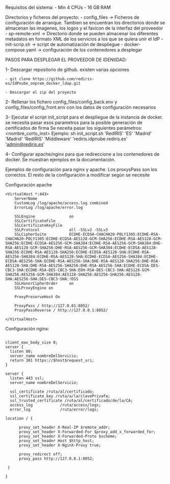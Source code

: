 Requisitos del sistema: 
    - Min 4 CPUs
    - 16 GB RAM

Directorios y ficheros del proyecto: 
    - config_files -> Ficheros de configuración de arranque. Tambien se encuentran los directorios donde se almacenan las imagenes, los logos y el favicon de la interfaz del proveedor 
    - sp-remote-xml -> Directorio donde se pueden almacenar los diferentes metadatos en formato XML de los servicios a los que se quiera unir el IdP 
    - init-scrip.sh -> script de automatización de despliegue 
    - docker-compose.yaml -> configuración de los contenedores a desplegar
    

PASOS PARA DESPLEGAR EL PROVEEDOR DE IDENtIDAD:

1- Descargar repositorio de github. existen varias opciones

    - git clone https://github.com/rediris-es/IdPnube_onprem_docker_ldap.git

    - Descargar el zip del proyecto

2- Rellenar los fichero config_files/config_back.env y config_files/config_front.env con los datos de configuración necesarios

3- Ejecutar el script init_script para el despliegue de la instancía de docker. se necesita pasar esos parametros para la posible generación de certificados de firma
    Se neceita pasar los siguientes parámetros: <nombre_corto_inst> <C> <ST> <L> <O> <OU> <CN> <email>
    Ejemplo: sh init_script.sh  'RedIRIS' 'ES' 'Madrid' 'Madrid' 'RedIRIS' 'Middleware' 'rediris.idpnube.rediris.es' 'admin@rediris.es'

4- Configurar apache/nginx para que redireccione a los contenedores de docker. Se muestran ejemplos en la documentación.

Ejemplos de configuración para nginx y apache. Los proxysPass son los correctos. El resto de la configuración a modificar según se necesite

Configuración apache

```plain
<VirtualHost *:443>
    ServerName 
    CustomLog /log/apache/access.log combined
    ErrorLog /log/apache/error.log

    SSLEngine               on
    SSLCertificateFile      
    SSLCertificateKeyFile   
    SSLProtocol             all -SSLv2 -SSLv3
    SSLCipherSuite          ECDHE-ECDSA-CHACHA20-POLY1305:ECDHE-RSA-CHACHA20-POLY1305:ECDHE-ECDSA-AES128-GCM-SHA256:ECDHE-RSA-AES128-GCM-SHA256:ECDHE-ECDSA-AES256-GCM-SHA384:ECDHE-RSA-AES256-GCM-SHA384:DHE-RSA-AES128-GCM-SHA256:DHE-RSA-AES256-GCM-SHA384:ECDHE-ECDSA-AES128-SHA256:ECDHE-RSA-AES128-SHA256:ECDHE-ECDSA-AES128-SHA:ECDHE-RSA-AES256-SHA384:ECDHE-RSA-AES128-SHA:ECDHE-ECDSA-AES256-SHA384:ECDHE-ECDSA-AES256-SHA:ECDHE-RSA-AES256-SHA:DHE-RSA-AES128-SHA256:DHE-RSA-AES128-SHA:DHE-RSA-AES256-SHA256:DHE-RSA-AES256-SHA:ECDHE-ECDSA-DES-CBC3-SHA:ECDHE-RSA-DES-CBC3-SHA:EDH-RSA-DES-CBC3-SHA:AES128-GCM-SHA256:AES256-GCM-SHA384:AES128-SHA256:AES256-SHA256:AES128-SHA:AES256-SHA:DES-CBC3-SHA:!DSS
    SSLHonorCipherOrder     on
    SSLProxyEngine on

    ProxyPreserveHost On

    ProxyPass / http://127.0.01:8052/
    ProxyPassReverse / http://127.0.0.1:8052/

</VirtualHost>
```


Configuración nginx: 

```plain

client_max_body_size 0;
server {
  listen 80;
  server_name nombreDelServicio;
  return 301 https://$host$request_uri;
}

server {
  listen 443 ssl;
  server_name nombreDelServicio;

  ssl_certificate /ruta/al/certificado;
  ssl_certificate_key /ruta/a/la/clavePrivafa;
  ssl_trusted_certificate /ruta/al/certificado/de/la/CA;
  access_log            /ruta/access/logs;
  error_log             /ruta/error/logs;

location / {

      proxy_set_header X-Real-IP $remote_addr;
      proxy_set_header X-Forwarded-For $proxy_add_x_forwarded_for;
      proxy_set_header X-Forwarded-Proto $scheme;
      proxy_set_header Host $http_host;
      proxy_set_header X-NginX-Proxy true;

      proxy_redirect off;
      proxy_pass http://127.0.0.1:8052;

 }

}

```
